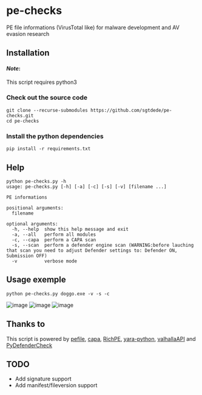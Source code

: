 # pe-checks
PE file informations (VirusTotal like) for malware development and AV evasion research

## Installation
#### *Note*:
This script requires python3

### Check out the source code
```
git clone --recurse-submodules https://github.com/sgtdede/pe-checks.git
cd pe-checks
```
### Install the python dependencies
```
pip install -r requirements.txt
```

## Help
```
python pe-checks.py -h
usage: pe-checks.py [-h] [-a] [-c] [-s] [-v] [filename ...]

PE informations

positional arguments:
  filename

optional arguments:
  -h, --help  show this help message and exit
  -a, --all   perform all modules
  -c, --capa  perform a CAPA scan
  -s, --scan  perform a defender engine scan (WARNING:before lauching that scan you need to adjust Defender settings to: Defender ON, Submission OFF)
  -v          verbose mode
```

## Usage exemple
```
python pe-checks.py doggo.exe -v -s -c
```
![image](https://user-images.githubusercontent.com/5963320/130526489-5f79d041-e1c0-404e-be2a-bdf174a38a5b.png)
![image](https://user-images.githubusercontent.com/5963320/130305528-035f8c5a-48e9-4652-82fc-b484330146d7.png)
![image](https://user-images.githubusercontent.com/5963320/130305483-aadc7dc5-4995-4411-a24f-1768c4a3440d.png)

## Thanks to
This script is powered by [pefile](https://github.com/erocarrera/pefile), [capa](https://github.com/fireeye/capa), [RichPE](https://github.com/RichHeaderResearch/RichPE), [yara-python](https://github.com/VirusTotal/yara-python), [valhallaAPI](https://github.com/NextronSystems/valhallaAPI) and [PyDefenderCheck](https://gist.github.com/daddycocoaman/108d807e89a0f9731304bc848fa219f0)

## TODO
- Add signature support
- Add manifest/fileversion support
